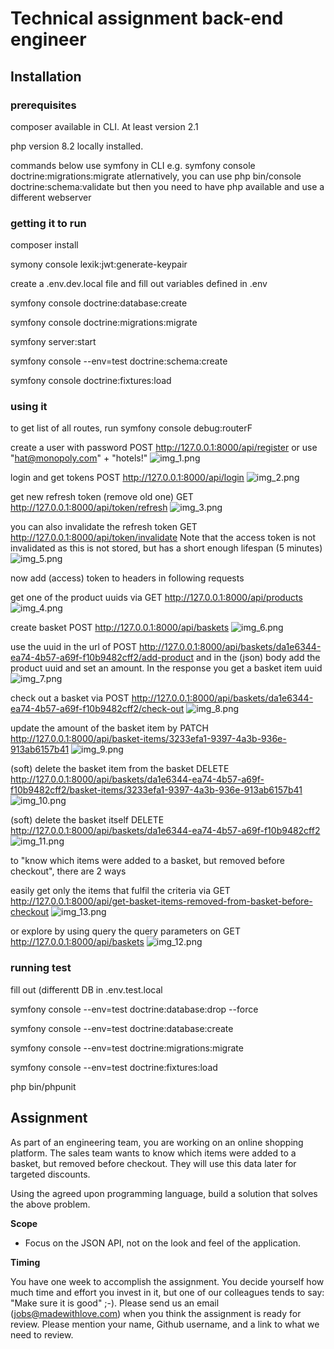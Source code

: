# Technical assignment back-end engineer

## Installation

### prerequisites

composer available in CLI. At least version 2.1

php version 8.2 locally installed.

commands below use symfony in CLI e.g. symfony console doctrine:migrations:migrate
atlernatively, you can use php bin/console doctrine:schema:validate but then you need to have php available and use a different webserver


### getting it to run

composer install

symony console lexik:jwt:generate-keypair

create a .env.dev.local file and fill out variables defined in .env

symfony console doctrine:database:create

symfony console doctrine:migrations:migrate

symfony server:start

symfony console --env=test doctrine:schema:create

symfony console doctrine:fixtures:load


### using it

to get list of all routes, run symfony console debug:routerF

create a user with password POST http://127.0.0.1:8000/api/register or use "hat@monopoly.com" + "hotels!"
![img_1.png](img_1.png)

login and get tokens POST http://127.0.0.1:8000/api/login
![img_2.png](img_2.png)

get new refresh token (remove old one) GET http://127.0.0.1:8000/api/token/refresh
![img_3.png](img_3.png)

you can also invalidate the refresh token GET http://127.0.0.1:8000/api/token/invalidate Note that the access token is not invalidated as this is not stored, but has a short enough lifespan (5 minutes)
![img_5.png](img_5.png)

now add (access) token to headers in following requests

get one of the product uuids via GET http://127.0.0.1:8000/api/products
![img_4.png](img_4.png)

create basket POST http://127.0.0.1:8000/api/baskets
![img_6.png](img_6.png)

use the uuid in the url of POST http://127.0.0.1:8000/api/baskets/da1e6344-ea74-4b57-a69f-f10b9482cff2/add-product and in the (json) body add the product uuid and set an amount. In the response you get a basket item uuid
![img_7.png](img_7.png)

check out a basket via POST http://127.0.0.1:8000/api/baskets/da1e6344-ea74-4b57-a69f-f10b9482cff2/check-out
![img_8.png](img_8.png)

update the amount of the basket item by PATCH http://127.0.0.1:8000/api/basket-items/3233efa1-9397-4a3b-936e-913ab6157b41
![img_9.png](img_9.png)

(soft) delete the basket item from the basket DELETE http://127.0.0.1:8000/api/baskets/da1e6344-ea74-4b57-a69f-f10b9482cff2/basket-items/3233efa1-9397-4a3b-936e-913ab6157b41
![img_10.png](img_10.png)

(soft) delete the basket itself DELETE http://127.0.0.1:8000/api/baskets/da1e6344-ea74-4b57-a69f-f10b9482cff2
![img_11.png](img_11.png)

to "know which items were added to a basket, but removed before checkout", there are 2 ways

easily get only the items that fulfil the criteria via GET http://127.0.0.1:8000/api/get-basket-items-removed-from-basket-before-checkout
![img_13.png](img_13.png)

or explore by using query the query parameters on GET http://127.0.0.1:8000/api/baskets
![img_12.png](img_12.png)


### running test

fill out (differentt DB in .env.test.local

symfony console --env=test doctrine:database:drop --force

symfony console --env=test doctrine:database:create

symfony console --env=test doctrine:migrations:migrate

symfony console --env=test doctrine:fixtures:load

php bin/phpunit


## Assignment

As part of an engineering team, you are working on an online shopping platform. The sales team wants to know which items were added to a basket, but removed before checkout. They will use this data later for targeted discounts.

Using the agreed upon programming language, build a solution that solves the above problem.

**Scope**

* Focus on the JSON API, not on the look and feel of the application.

**Timing**

You have one week to accomplish the assignment. You decide yourself how much time and effort you invest in it, but one of our colleagues tends to say: "Make sure it is good" ;-). Please send us an email (jobs@madewithlove.com) when you think the assignment is ready for review. Please mention your name, Github username, and a link to what we need to review.
